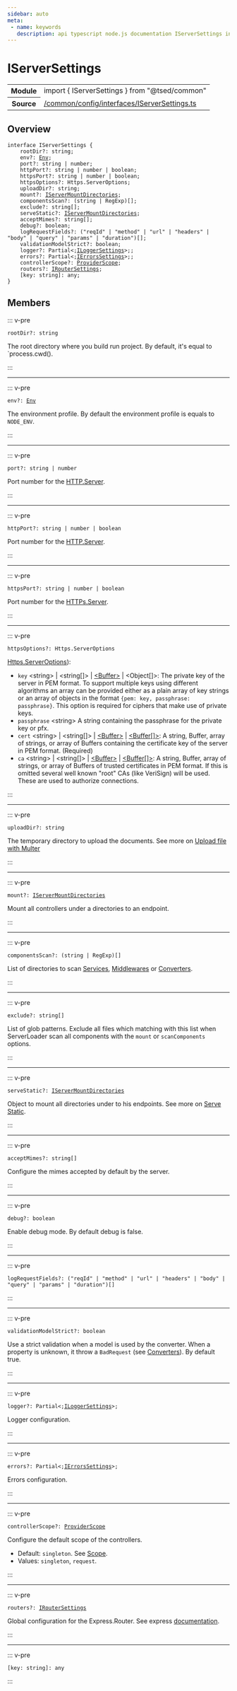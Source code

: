 ```yaml
---
sidebar: auto
meta:
 - name: keywords
   description: api typescript node.js documentation IServerSettings interface
---
```

# IServerSettings <Badge text="Interface" type="interface"/>
<!-- Summary -->
<section class="symbol-info"><table class="is-full-width"><tbody><tr><th>Module</th><td><div class="lang-typescript"><span class="token keyword">import</span> { IServerSettings }&nbsp;<span class="token keyword">from</span>&nbsp;<span class="token string">"@tsed/common"</span></div></td></tr><tr><th>Source</th><td><a href="https://github.com/Romakita/ts-express-decorators/blob/v4.30.0/src//common/config/interfaces/IServerSettings.ts#L0-L0">/common/config/interfaces/IServerSettings.ts</a></td></tr></tbody></table></section>

<!-- Overview -->
## Overview


<pre><code class="typescript-lang "><span class="token keyword">interface</span> IServerSettings <span class="token punctuation">{</span>
    rootDir?<span class="token punctuation">:</span> <span class="token keyword">string</span><span class="token punctuation">;</span>
    env?<span class="token punctuation">:</span> <a href="/api/core/interfaces/Env.html"><span class="token">Env</span></a><span class="token punctuation">;</span>
    port?<span class="token punctuation">:</span> <span class="token keyword">string</span> | <span class="token keyword">number</span><span class="token punctuation">;</span>
    httpPort?<span class="token punctuation">:</span> <span class="token keyword">string</span> | <span class="token keyword">number</span> | <span class="token keyword">boolean</span><span class="token punctuation">;</span>
    httpsPort?<span class="token punctuation">:</span> <span class="token keyword">string</span> | <span class="token keyword">number</span> | <span class="token keyword">boolean</span><span class="token punctuation">;</span>
    httpsOptions?<span class="token punctuation">:</span> Https.ServerOptions<span class="token punctuation">;</span>
    uploadDir?<span class="token punctuation">:</span> <span class="token keyword">string</span><span class="token punctuation">;</span>
    mount?<span class="token punctuation">:</span> <a href="/api/common/config/interfaces/IServerMountDirectories.html"><span class="token">IServerMountDirectories</span></a><span class="token punctuation">;</span>
    componentsScan?<span class="token punctuation">:</span> <span class="token punctuation">(</span><span class="token keyword">string</span> | RegExp<span class="token punctuation">)</span><span class="token punctuation">[</span><span class="token punctuation">]</span><span class="token punctuation">;</span>
    exclude?<span class="token punctuation">:</span> <span class="token keyword">string</span><span class="token punctuation">[</span><span class="token punctuation">]</span><span class="token punctuation">;</span>
    serveStatic?<span class="token punctuation">:</span> <a href="/api/common/config/interfaces/IServerMountDirectories.html"><span class="token">IServerMountDirectories</span></a><span class="token punctuation">;</span>
    acceptMimes?<span class="token punctuation">:</span> <span class="token keyword">string</span><span class="token punctuation">[</span><span class="token punctuation">]</span><span class="token punctuation">;</span>
    debug?<span class="token punctuation">:</span> <span class="token keyword">boolean</span><span class="token punctuation">;</span>
    logRequestFields?<span class="token punctuation">:</span> <span class="token punctuation">(</span>"reqId" | "method" | "url" | "headers" | "body" | "query" | "params" | "duration"<span class="token punctuation">)</span><span class="token punctuation">[</span><span class="token punctuation">]</span><span class="token punctuation">;</span>
    validationModelStrict?<span class="token punctuation">:</span> <span class="token keyword">boolean</span><span class="token punctuation">;</span>
    logger?<span class="token punctuation">:</span> Partial&lt<span class="token punctuation">;</span><a href="/api/common/config/interfaces/ILoggerSettings.html"><span class="token">ILoggerSettings</span></a>&gt<span class="token punctuation">;</span><span class="token punctuation">;</span>
    errors?<span class="token punctuation">:</span> Partial&lt<span class="token punctuation">;</span><a href="/api/common/config/interfaces/IErrorsSettings.html"><span class="token">IErrorsSettings</span></a>&gt<span class="token punctuation">;</span><span class="token punctuation">;</span>
    controllerScope?<span class="token punctuation">:</span> <a href="/api/common/di/interfaces/ProviderScope.html"><span class="token">ProviderScope</span></a><span class="token punctuation">;</span>
    routers?<span class="token punctuation">:</span> <a href="/api/common/config/interfaces/IRouterSettings.html"><span class="token">IRouterSettings</span></a><span class="token punctuation">;</span>
    <span class="token punctuation">[</span>key<span class="token punctuation">:</span> <span class="token keyword">string</span><span class="token punctuation">]</span><span class="token punctuation">:</span> <span class="token keyword">any</span><span class="token punctuation">;</span>
<span class="token punctuation">}</span></code></pre>



<!-- Members -->




## Members


::: v-pre

<div class="method-overview">
<pre><code class="typescript-lang ">rootDir?<span class="token punctuation">:</span> <span class="token keyword">string</span></code></pre>

</div>



The root directory where you build run project. By default, it's equal to `process.cwd().



:::



***



::: v-pre

<div class="method-overview">
<pre><code class="typescript-lang ">env?<span class="token punctuation">:</span> <a href="/api/core/interfaces/Env.html"><span class="token">Env</span></a></code></pre>

</div>



The environment profile. By default the environment profile is equals to `NODE_ENV`.



:::



***



::: v-pre

<div class="method-overview">
<pre><code class="typescript-lang ">port?<span class="token punctuation">:</span> <span class="token keyword">string</span> | <span class="token keyword">number</span></code></pre>

</div>



Port number for the [HTTP.Server](https://nodejs.org/api/http.html#http_class_http_server).



:::



***



::: v-pre

<div class="method-overview">
<pre><code class="typescript-lang ">httpPort?<span class="token punctuation">:</span> <span class="token keyword">string</span> | <span class="token keyword">number</span> | <span class="token keyword">boolean</span></code></pre>

</div>



Port number for the [HTTP.Server](https://nodejs.org/api/http.html#http_class_http_server).



:::



***



::: v-pre

<div class="method-overview">
<pre><code class="typescript-lang ">httpsPort?<span class="token punctuation">:</span> <span class="token keyword">string</span> | <span class="token keyword">number</span> | <span class="token keyword">boolean</span></code></pre>

</div>



Port number for the [HTTPs.Server](https://nodejs.org/api/https.html#https_class_https_server).



:::



***



::: v-pre

<div class="method-overview">
<pre><code class="typescript-lang ">httpsOptions?<span class="token punctuation">:</span> Https.ServerOptions</code></pre>

</div>



[Https.ServerOptions](https://nodejs.org/api/tls.html#tls_tls_createserver_options_secureconnectionlistener)):
- `key` &lt;string&gt; | &lt;string[]&gt; | [&lt;Buffer&gt;](https://nodejs.org/api/buffer.html#buffer_class_buffer) | &lt;Object[]&gt;: The private key of the server in PEM format. To support multiple keys using different algorithms an array can be provided either as a plain array of key strings or an array of objects in the format `{pem: key, passphrase: passphrase}`. This option is required for ciphers that make use of private keys.
- `passphrase` &lt;string&gt; A string containing the passphrase for the private key or pfx.
- `cert` &lt;string&gt; | &lt;string[]&gt; | [&lt;Buffer&gt;](https://nodejs.org/api/buffer.html#buffer_class_buffer) | [&lt;Buffer[]&gt;](https://nodejs.org/api/buffer.html#buffer_class_buffer): A string, Buffer, array of strings, or array of Buffers containing the certificate key of the server in PEM format. (Required)
- `ca` &lt;string&gt; | &lt;string[]&gt; | [&lt;Buffer&gt;](https://nodejs.org/api/buffer.html#buffer_class_buffer) | [&lt;Buffer[]&gt;](https://nodejs.org/api/buffer.html#buffer_class_buffer): A string, Buffer, array of strings, or array of Buffers of trusted certificates in PEM format. If this is omitted several well known "root" CAs (like VeriSign) will be used. These are used to authorize connections.



:::



***



::: v-pre

<div class="method-overview">
<pre><code class="typescript-lang ">uploadDir?<span class="token punctuation">:</span> <span class="token keyword">string</span></code></pre>

</div>



The temporary directory to upload the documents. See more on [Upload file with Multer](/tutorials/multer.md)



:::



***



::: v-pre

<div class="method-overview">
<pre><code class="typescript-lang ">mount?<span class="token punctuation">:</span> <a href="/api/common/config/interfaces/IServerMountDirectories.html"><span class="token">IServerMountDirectories</span></a></code></pre>

</div>



Mount all controllers under a directories to an endpoint.



:::



***



::: v-pre

<div class="method-overview">
<pre><code class="typescript-lang ">componentsScan?<span class="token punctuation">:</span> <span class="token punctuation">(</span><span class="token keyword">string</span> | RegExp<span class="token punctuation">)</span><span class="token punctuation">[</span><span class="token punctuation">]</span></code></pre>

</div>



List of directories to scan [Services](/docs/services.md), [Middlewares](/docs/middlewares.md) or [Converters](/docs/converters.md).



:::



***



::: v-pre

<div class="method-overview">
<pre><code class="typescript-lang ">exclude?<span class="token punctuation">:</span> <span class="token keyword">string</span><span class="token punctuation">[</span><span class="token punctuation">]</span></code></pre>

</div>



List of glob patterns. Exclude all files which matching with this list when ServerLoader scan all components with the `mount` or `scanComponents` options.



:::



***



::: v-pre

<div class="method-overview">
<pre><code class="typescript-lang ">serveStatic?<span class="token punctuation">:</span> <a href="/api/common/config/interfaces/IServerMountDirectories.html"><span class="token">IServerMountDirectories</span></a></code></pre>

</div>



Object to mount all directories under to his endpoints. See more on [Serve Static](/tutorials/serve-static-files.md).



:::



***



::: v-pre

<div class="method-overview">
<pre><code class="typescript-lang ">acceptMimes?<span class="token punctuation">:</span> <span class="token keyword">string</span><span class="token punctuation">[</span><span class="token punctuation">]</span></code></pre>

</div>



Configure the mimes accepted by default by the server.



:::



***



::: v-pre

<div class="method-overview">
<pre><code class="typescript-lang ">debug?<span class="token punctuation">:</span> <span class="token keyword">boolean</span></code></pre>

</div>



Enable debug mode. By default debug is false.



:::



***



::: v-pre

<div class="method-overview">
<pre><code class="typescript-lang deprecated ">logRequestFields?<span class="token punctuation">:</span> <span class="token punctuation">(</span>"reqId" | "method" | "url" | "headers" | "body" | "query" | "params" | "duration"<span class="token punctuation">)</span><span class="token punctuation">[</span><span class="token punctuation">]</span></code></pre>

</div>



:::



***



::: v-pre

<div class="method-overview">
<pre><code class="typescript-lang ">validationModelStrict?<span class="token punctuation">:</span> <span class="token keyword">boolean</span></code></pre>

</div>



Use a strict validation when a model is used by the converter.
When a property is unknown, it throw a `BadRequest` (see [Converters](/docs/converters.md)).
By default true.



:::



***



::: v-pre

<div class="method-overview">
<pre><code class="typescript-lang ">logger?<span class="token punctuation">:</span> Partial&lt<span class="token punctuation">;</span><a href="/api/common/config/interfaces/ILoggerSettings.html"><span class="token">ILoggerSettings</span></a>&gt<span class="token punctuation">;</span></code></pre>

</div>



Logger configuration.



:::



***



::: v-pre

<div class="method-overview">
<pre><code class="typescript-lang ">errors?<span class="token punctuation">:</span> Partial&lt<span class="token punctuation">;</span><a href="/api/common/config/interfaces/IErrorsSettings.html"><span class="token">IErrorsSettings</span></a>&gt<span class="token punctuation">;</span></code></pre>

</div>



Errors configuration.



:::



***



::: v-pre

<div class="method-overview">
<pre><code class="typescript-lang ">controllerScope?<span class="token punctuation">:</span> <a href="/api/common/di/interfaces/ProviderScope.html"><span class="token">ProviderScope</span></a></code></pre>

</div>



Configure the default scope of the controllers.

- Default: `singleton`. See [Scope](/docs/scope.md).
- Values: `singleton`, `request`.



:::



***



::: v-pre

<div class="method-overview">
<pre><code class="typescript-lang ">routers?<span class="token punctuation">:</span> <a href="/api/common/config/interfaces/IRouterSettings.html"><span class="token">IRouterSettings</span></a></code></pre>

</div>



Global configuration for the Express.Router. See express [documentation](http://expressjs.com/en/api.html#express.router).



:::



***



::: v-pre

<div class="method-overview">
<pre><code class="typescript-lang "><span class="token punctuation">[</span>key<span class="token punctuation">:</span> <span class="token keyword">string</span><span class="token punctuation">]</span><span class="token punctuation">:</span> <span class="token keyword">any</span></code></pre>

</div>



:::